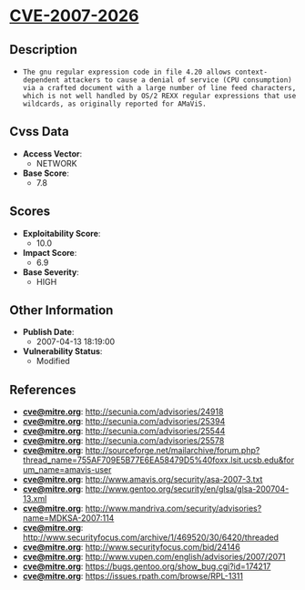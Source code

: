 
# [CVE-2007-2026](https://cve.mitre.org/cgi-bin/cvename.cgi?name=CVE-2007-2026)

## Description

- `The gnu regular expression code in file 4.20 allows context-dependent attackers to cause a denial of service (CPU consumption) via a crafted document with a large number of line feed characters, which is not well handled by OS/2 REXX regular expressions that use wildcards, as originally reported for AMaViS.`

## Cvss Data

- **Access Vector**:
  - NETWORK
- **Base Score**:
  - 7.8

## Scores

- **Exploitability Score**:
  - 10.0
- **Impact Score**:
  - 6.9
- **Base Severity**:
  - HIGH

## Other Information

- **Publish Date**:
  - 2007-04-13 18:19:00
- **Vulnerability Status**:
  - Modified

## References

- **cve@mitre.org**: http://secunia.com/advisories/24918
- **cve@mitre.org**: http://secunia.com/advisories/25394
- **cve@mitre.org**: http://secunia.com/advisories/25544
- **cve@mitre.org**: http://secunia.com/advisories/25578
- **cve@mitre.org**: http://sourceforge.net/mailarchive/forum.php?thread_name=755AF709E5B77E6EA58479D5%40foxx.lsit.ucsb.edu&forum_name=amavis-user
- **cve@mitre.org**: http://www.amavis.org/security/asa-2007-3.txt
- **cve@mitre.org**: http://www.gentoo.org/security/en/glsa/glsa-200704-13.xml
- **cve@mitre.org**: http://www.mandriva.com/security/advisories?name=MDKSA-2007:114
- **cve@mitre.org**: http://www.securityfocus.com/archive/1/469520/30/6420/threaded
- **cve@mitre.org**: http://www.securityfocus.com/bid/24146
- **cve@mitre.org**: http://www.vupen.com/english/advisories/2007/2071
- **cve@mitre.org**: https://bugs.gentoo.org/show_bug.cgi?id=174217
- **cve@mitre.org**: https://issues.rpath.com/browse/RPL-1311
